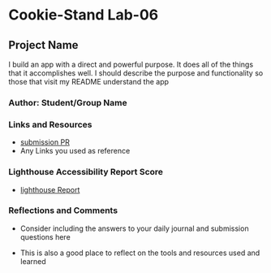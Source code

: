# Cookie-Stand Lab-06

## Project Name

I build an app with a direct and powerful purpose. It does all of the things that it accomplishes well. I should describe the purpose and functionality so those that visit my README understand the app

### Author: Student/Group Name

### Links and Resources

* [submission PR](http://xyz.com)
* Any Links you used as reference

### Lighthouse Accessibility Report Score

* [lighthouse Report](image/CookieStandLighthouse.png)

### Reflections and Comments

* Consider including the answers to your daily journal and submission questions here

* This is also a good place to reflect on the tools and resources used and learned

